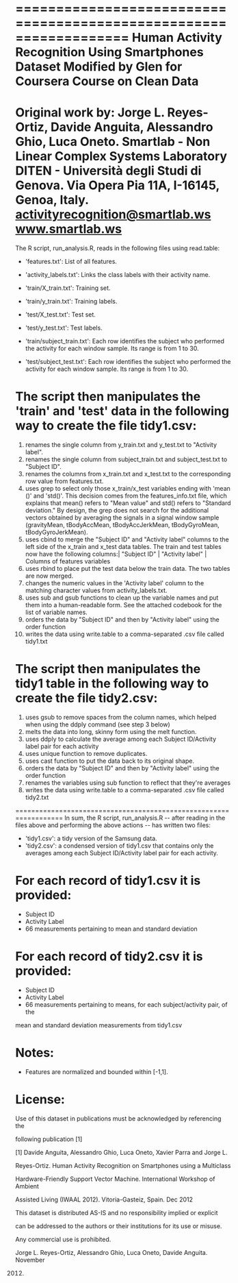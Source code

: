 ==================================================================
Human Activity Recognition Using Smartphones Dataset
**Modified by Glen for Coursera Course on Clean Data**
==================================================================
Original work by:
Jorge L. Reyes-Ortiz, Davide Anguita, Alessandro Ghio, Luca Oneto.
Smartlab - Non Linear Complex Systems Laboratory
DITEN - Università degli Studi di Genova.
Via Opera Pia 11A, I-16145, Genoa, Italy.
activityrecognition@smartlab.ws
www.smartlab.ws
==================================================================

The R script, run_analysis.R, reads in the following files using read.table:

- 'features.txt': List of all features.

- 'activity_labels.txt': Links the class labels with their activity name.

- 'train/X_train.txt': Training set.

- 'train/y_train.txt': Training labels.

- 'test/X_test.txt': Test set.

- 'test/y_test.txt': Test labels.

- 'train/subject_train.txt': Each row identifies the subject who performed the activity for each window sample. Its range is from 1 to 30.

- 'test/subject_test.txt': Each row identifies the subject who performed the activity for each window sample. Its range is from 1 to 30.


The script then manipulates the 'train' and 'test' data in the following way to create the file tidy1.csv:
======================================
1. renames the single column from y_train.txt and y_test.txt to "Activity label".
2. renames the single column from subject_train.txt and subject_test.txt to "Subject ID".
3. renames the columns from x_train.txt and x_test.txt to the corresponding row value from features.txt. 
4. uses grep to select only those x_train/x_test variables ending with 'mean ()' and 'std()'. This decision comes from the features_info.txt file, which explains that mean() refers to "Mean value" and std() refers to "Standard deviation." By design, the grep does not search for the additional vectors obtained by averaging the signals in a signal window sample (gravityMean, tBodyAccMean, tBodyAccJerkMean, tBodyGyroMean, tBodyGyroJerkMean).
5. uses cbind to merge the "Subject ID" and "Activity label" columns to the left side of the x_train and x_test data tables. The train and test tables now have the following columns:| "Subject ID" | "Activity label" | Columns of features variables
6. uses rbind to place put the test data below the train data. The two tables are now merged.
7. changes the numeric values in the 'Activity label' column to the matching character values from activity_labels.txt.
8. uses sub and gsub functions to clean up the variable names and put them into a human-readable form. See the attached codebook for the list of variable names.
9. orders the data by "Subject ID" and then by "Activity label" using the order function
10. writes the data using write.table to a comma-separated .csv file called tidy1.txt

The script then manipulates the tidy1 table in the following way to create the file tidy2.csv:
======================================
1. uses gsub to remove spaces from the column names, which helped when using the ddply command (see step 3 below)
2. melts the data into long, skinny form using the melt function.
3. uses ddply to calculate the average among each Subject ID/Activity label pair for each activity
4. uses unique function to remove duplicates.
5. uses cast function to put the data back to its original shape. 
6. orders the data by "Subject ID" and then by "Activity label" using the order function
7. renames the variables using sub function to reflect that they're averages
8. writes the data using write.table to a comma-separated .csv file called tidy2.txt

==================================================================
In sum, the R script, run_analysis.R -- after reading in the files above and performing the above actions -- has written two files: 

- 'tidy1.csv': a tidy version of the Samsung data.
- 'tidy2.csv': a condensed version of tidy1.csv that contains only the averages among each Subject ID/Activity label pair for each activity.

For each record of tidy1.csv it is provided:
======================================

- Subject ID
- Activity Label
- 66 measurements pertaining to mean and standard deviation

For each record of tidy2.csv it is provided:
======================================

- Subject ID
- Activity Label
- 66 measurements pertaining to means, for each subject/activity pair, of the 

mean and standard deviation measurements from tidy1.csv

Notes: 
======
- Features are normalized and bounded within [-1,1].

License:
========
Use of this dataset in publications must be acknowledged by referencing the 

following publication [1] 

[1] Davide Anguita, Alessandro Ghio, Luca Oneto, Xavier Parra and Jorge L. 

Reyes-Ortiz. Human Activity Recognition on Smartphones using a Multiclass 

Hardware-Friendly Support Vector Machine. International Workshop of Ambient 

Assisted Living (IWAAL 2012). Vitoria-Gasteiz, Spain. Dec 2012

This dataset is distributed AS-IS and no responsibility implied or explicit 

can be addressed to the authors or their institutions for its use or misuse. 

Any commercial use is prohibited.

Jorge L. Reyes-Ortiz, Alessandro Ghio, Luca Oneto, Davide Anguita. November 

2012.
